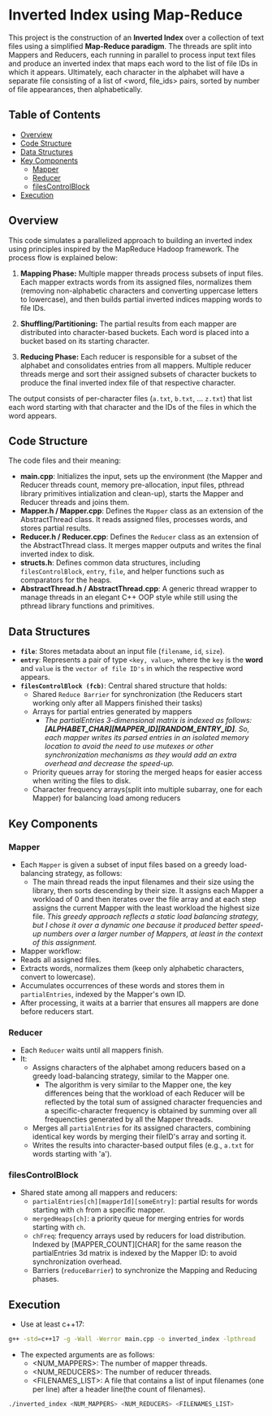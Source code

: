# Inverted Index using Map-Reduce

This project is the construction of an **Inverted Index** over a collection of text files using a simplified **Map-Reduce paradigm**. The threads are split into Mappers and Reducers, each running in parallel to process input text files and produce an inverted index that maps each word to the list of file IDs in which it appears. Ultimately, each character in the alphabet will have a separate file consisting of a list of <word, file_ids> pairs, sorted by number of file appearances, then alphabetically.

## Table of Contents

- [Overview](#overview)
- [Code Structure](#code-structure)
- [Data Structures](#data-structures)
- [Key Components](#key-components)
  - [Mapper](#mapper)
  - [Reducer](#reducer)
  - [filesControlBlock](#filescontrolblock)
- [Execution](#execution)

## Overview

This code simulates a parallelized approach to building an inverted index using principles inspired by the MapReduce Hadoop framework. The process flow is explained below:

1. **Mapping Phase:** Multiple mapper threads process subsets of input files. Each mapper extracts words from its assigned files, normalizes them (removing non-alphabetic characters and converting uppercase letters to lowercase), and then builds partial inverted indices mapping words to file IDs.

2. **Shuffling/Partitioning:** The partial results from each mapper are distributed into character-based buckets. Each word is placed into a bucket based on its starting character.

3. **Reducing Phase:** Each reducer is responsible for a subset of the alphabet and consolidates entries from all mappers. Multiple reducer threads merge and sort their assigned subsets of character buckets to produce the final inverted index file of that respective character.

The output consists of per-character files (`a.txt`, `b.txt`, ... `z.txt`) that list each word starting with that character and the IDs of the files in which the word appears.

## Code Structure

The code files and their meaning:

- **main.cpp**: Initializes the input, sets up the environment (the Mapper and Reducer threads count, memory pre-allocation, input files, pthread library primitives intialization and clean-up), starts the Mapper and Reducer threads and joins them.
- **Mapper.h / Mapper.cpp**: Defines the `Mapper` class as an extension of the AbstractThread class. It reads assigned files, processes words, and stores partial results.
- **Reducer.h / Reducer.cpp**: Defines the `Reducer` class as an extension of the AbstractThread class. It merges mapper outputs and writes the final inverted index to disk.
- **structs.h**: Defines common data structures, including `filesControlBlock`, `entry`, `file`, and helper functions such as comparators for the heaps.
- **AbstractThread.h / AbstractThread.cpp**: A generic thread wrapper to manage threads in an elegant C++ OOP style while still using the pthread library functions and primitives. 

## Data Structures

- **`file`**: Stores metadata about an input file (`filename`, `id`, `size`).
- **`entry`**: Represents a pair of type `<key, value>`, where the `key` is the **word** and `value` is the `vector of file ID's` in which the respective word appears.
- **`filesControlBlock (fcb)`**: Central shared structure that holds:
  - Shared `Reduce Barrier` for synchronization (the Reducers start working only after all Mappers finished their tasks)
  - Arrays for partial entries generated by mappers
    - *The partialEntries 3-dimensional matrix is indexed as follows: **[ALPHABET_CHAR][MAPPER_ID][RANDOM_ENTRY_ID]**. So, each mapper writes its parsed entries in an isolated memory location to avoid the need to use mutexes or other synchronization mechanisms as they would add an extra overhead and decrease the speed-up.*
  - Priority queues array for storing the merged heaps for easier access when writing the files to disk.
  - Character frequency arrays(split into multiple subarray, one for each Mapper) for balancing load among reducers

## Key Components

### Mapper

- Each `Mapper` is given a subset of input files based on a greedy load-balancing strategy, as follows:
    - The main thread reads the input filenames and their size using the <filesystem> library, then sorts descending by their size. It assigns each Mapper a workload of 0 and then iterates over the file array and at each step assigns the current Mapper with the least workload the highest size file. *This greedy approach reflects a static load balancing strategy, but I chose it over a dynamic one because it produced better speed-up numbers over a larger number of Mappers, at least in the context of this assignment.*
 - Mapper workflow:
  - Reads all assigned files.
  - Extracts words, normalizes them (keep only alphabetic characters, convert to lowercase).
  - Accumulates occurrences of these words and stores them in `partialEntries`, indexed by the Mapper's own ID.
- After processing, it waits at a barrier that ensures all mappers are done before reducers start.

### Reducer

- Each `Reducer` waits until all mappers finish.
- It:
  - Assigns characters of the alphabet among reducers based on a greedy load-balancing strategy, similar to the Mapper one.
    - The algorithm is very similar to the Mapper one, the key differences being that the workload of each Reducer will be reflected by the total sum of assigned character frequencies and a specific-character frequency is obtained by summing over all frequencties generated by all the Mapper threads.
  - Merges all `partialEntries` for its assigned characters, combining identical key words by merging their fileID's array and sorting it.
  - Writes the results into character-based output files (e.g., `a.txt` for words starting with 'a').

### filesControlBlock

- Shared state among all mappers and reducers:
  - `partialEntries[ch][mapperId][someEntry]`: partial results for words starting with `ch` from a specific mapper.
  - `mergedHeaps[ch]`: a priority queue for merging entries for words starting with `ch`.
  - `chFreq`: frequency arrays used by reducers for load distribution. Indexed by [MAPPER_COUNT][CHAR] for the same reason the partialEntries 3d matrix is indexed by the Mapper ID: to avoid synchronization overhead.
  - Barriers (`reduceBarrier`) to synchronize the Mapping and Reducing phases.
  

## Execution

- Use at least c++17: 
```bash
g++ -std=c++17 -g -Wall -Werror main.cpp -o inverted_index -lpthread
```

- The expected arguments are as follows:
    - <NUM_MAPPERS>: The number of mapper threads.
    - <NUM_REDUCERS>: The number of reducer threads.
    - <FILENAMES_LIST>: A file that contains a list of input filenames (one per line) after a header line(the count of filenames).

```bash
./inverted_index <NUM_MAPPERS> <NUM_REDUCERS> <FILENAMES_LIST>
```